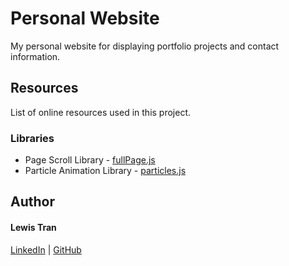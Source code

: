 # Personal Website

My personal website for displaying portfolio projects and contact information.

## Resources

List of online resources used in this project.

### Libraries

- Page Scroll Library - [fullPage.js](https://alvarotrigo.com/fullPage/ "alvarotrigo.com/fullPage/")
- Particle Animation Library - [particles.js](https://vincentgarreau.com/particles.js/ "vincentgarreau.com/particles.js/")

## Author

#### Lewis Tran

[LinkedIn](https://www.linkedin.com/in/lewis-tran/ "linkedin.com/in/lewis-tran") | [GitHub](https://github.com/LewTrn "github.com/LewTrn")
